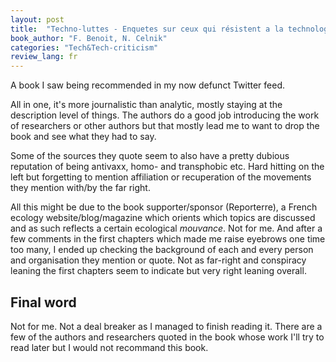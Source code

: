 ```yaml
---
layout: post
title:  "Techno-luttes - Enquetes sur ceux qui résistent a la technologie"
book_author: "F. Benoit, N. Celnik"
categories: "Tech&Tech-criticism"
review_lang: fr
---
```


A book I saw being recommended in my now defunct Twitter feed.

All in one, it's more journalistic than analytic, mostly staying at the description level of things. The authors do a good job introducing the work of researchers or other authors but that mostly lead me to want to drop the book and see what they had to say.

Some of the sources they quote seem to also have a pretty dubious reputation of being antivaxx, homo- and transphobic etc. Hard hitting on the left but forgetting to mention affiliation or recuperation of the movements they mention with/by the far right.

All this might be due to the book supporter/sponsor (Reporterre), a French ecology website/blog/magazine which orients which topics are discussed and as such reflects a certain ecological *mouvance*. Not for me. And after a few comments in the first chapters which made me raise eyebrows one time too many, I ended up checking the background of each and every person and organisation they mention or quote. Not as far-right and conspiracy leaning the first chapters seem to indicate but very right leaning overall.

## Final word

Not for me. Not a deal breaker as I managed to finish reading it. There are a few of the authors and researchers quoted in the book whose work I'll try to read later but I would not recommand this book.
